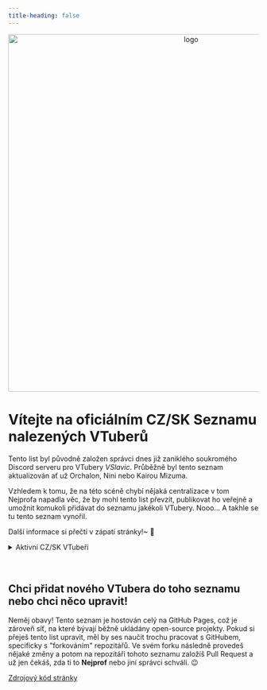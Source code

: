 ```yaml
---
title-heading: false
---
```


<center><img src="https://nejprof.github.io/czvtuber.nejprof.eu/assets/logo.png" alt="logo" width="720" height="auto"></center>

# Vítejte na oficiálním CZ/SK Seznamu nalezených VTuberů

Tento list byl původně založen správci dnes již zaniklého soukromého Discord serveru pro VTubery *VSlavic*.
Průběžně byl tento seznam aktualizován ať už Orchalon, Nini nebo Kairou Mizuma.

Vzhledem k tomu, že na této scéně chybí nějaká centralizace v tom Nejprofa napadla věc, že by mohl tento list převzít,
publikovat ho veřejně a umožnit komukoli přidávat do seznamu jakékoli VTubery.
Nooo... A takhle se tu tento seznam vynořil.

Další informace si přečti v zápatí stránky!~ 💖

<details>

<summary>Aktivní CZ/SK VTubeři</summary>
<br />

> ⚠️ **POZOR!** SEZNAM NENÍ A NIKDY NEBUDE KOMPLETNÍ!
> Pokud si myslíš, že tu nějaký VTuber chybí, neváhej a staň se contributorem.

<br />

 | Profilová fotografie  | Jméno | Odkazy |
| ------------- | ------------- | ------------- |
| <img src="https://vtubie.com/wp-content/uploads/2022/10/Smug.png" alt="kya_nini" width="128" height="auto">  | Kyara Nini | [Twitch](https://twitch.tv/kya_nini)<br /> [YouTube](https://www.youtube.com/channel/UCBmGBzOw33BnJ4QRDFVEieg) <br /> [Discord](https://discord.gg/KZ5YVEgZv3) <br /> [Instagram](https://www.instagram.com/kya_nini/) <br /> [Twitter / X](https://x.com/kya_nini) <br /> [TikTok](https://www.tiktok.com/@kyaranini) |
| <img src="https://yt3.googleusercontent.com/GjRx74oGafeFSrxbm8x8BkXxWVQMIzpDisGu_-4E68KSZbroSVf2pyk1ntCl0DgSchPTs7SMcA=s176-c-k-c0x00ffffff-no-rj" alt="nejprof" width="128" height="auto">  | Nejprof 🇨🇿 <br /> Akugiko :gb: | [YouTube](https://youtube.com/Nejprof)<br /> [Twitch](https://twitch.tv/nejprof) <br /> [Discord](https://discord.gg/rcjGadpzVu) <br /> [Instagram](https://www.instagram.com/realnejprof/) <br /> [Twitter / X](https://x.com/Nejprof) <br /> [TikTok](https://www.tiktok.com/@nejprof) <br /> [Ko-fi](https://ko-fi.com/nejprof) |
| <img src="https://static-cdn.jtvnw.net/jtv_user_pictures/30fa057a-1399-4606-8302-ca6edf9a46e8-profile_image-70x70.png" alt="bb_blui" width="128" height="auto">  | Blui | [Twitch](https://twitch.tv/bb_blui) <br /> [Discord](https://discord.gg/trNHWA2s9d) <br /> [Instagram](https://www.instagram.com/bb_blui/) <br /> [Twitter / X](https://x.com/bb_blui) <br /> [TikTok](https://tiktok.com/@bb_blui) <br /> [Patreon **18+**](https://patreon.com/bb_blui) |
 <img src="https://static-cdn.jtvnw.net/jtv_user_pictures/4d20416a-1053-468f-a391-91f764267960-profile_image-70x70.png" alt="bb_blui" width="128" height="auto">  | Spoiled Mouse | [Twitch](https://twitch.tv/SpoiledMouse) <br /> [YouTube](https://www.youtube.com/channel/UCnLu7HN2oTWrxVesOigxeJQ) <br /> [Discord](https://discord.gg/s2wvFctBxq) <br /> [Instagram](https://www.instagram.com/spoiledmousecz/) <br /> [Twitter / X](https://x.com/MouseSpoiled) <br /> [TikTok](https://tiktok.com/@bb_blui) <br /> [Facebook](https://facebook.com/SpoiledMouse) |
 <img src="https://static-cdn.jtvnw.net/jtv_user_pictures/108b0008-96a4-4c51-b089-1f02857bce14-profile_image-70x70.png" alt="red_kuraishi" width="128" height="auto">  | Red Kuraishi | [Twitch](https://twitch.tv/RedKuraishi) <br /> [YouTube](https://www.youtube.com/RedKuraishi) <br /> [Discord](https://discord.gg/B4Hh8a5FeH) |
 <img src="https://static-cdn.jtvnw.net/jtv_user_pictures/7dd50073-57a2-4430-bce9-0be3e9e306ab-profile_image-70x70.png" alt="eilion_creative" width="128" height="auto">  | Eilion Creative | [Twitch](https://www.twitch.tv/eilioncreative) <br /> [YouTube](https://www.youtube.com/channel/UCCMcyirM9RFr3XJPupdZklQ) <br /> [Discord](https://discord.gg/trNHWA2s9d) <br /> [Ko-Fi](https://ko-fi.com/eilionfate) <br /> [Instagram](https://www.instagram.com/eilionfate/) <br /> [Twitter / X](https://x.com/FateEilion) |
 <img src="https://static-cdn.jtvnw.net/jtv_user_pictures/8a6eb701-95af-43bd-b0b5-66aac0aa4960-profile_image-70x70.png" alt="elkan_games" width="128" height="auto">  | Elkan Games | [Twitch](https://www.twitch.tv/ElkanGames) <br /> [YouTube](https://www.youtube.com/channel/UCyEsPvS9WAi2x7ygIKD4Kpw) <br /> [Discord](https://discord.gg/vsyW5pH) <br /> [Ko-Fi](https://ko-fi.com/elkangames) <br /> [Instagram](https://www.instagram.com/elkangames/) <br /> [TikTok](https://www.tiktok.com/@elkangames) |
 <img src="https://static-cdn.jtvnw.net/jtv_user_pictures/5392e77f-2213-4609-b132-ad044c612fdb-profile_image-70x70.png" alt="custtodiian" width="128" height="auto">  | Custtodiian | [Twitch](https://www.twitch.tv/Custtodiian) <br /> [YouTube](https://www.youtube.com/@Custtodiian) <br /> [Discord](https://discord.gg/SCXMPFX9gD) <br /> |
 <img src="https://static-cdn.jtvnw.net/jtv_user_pictures/cb880c29-c3a6-4517-a519-5ec94a990dd1-profile_image-70x70.png" alt="rikka-yuuta" width="128" height="auto">  | Rikka & Yuuta <br /> (Animenadruhou) | [Twitch](https://www.twitch.tv/Rikka_Yuuta) <br /> [YouTube](https://www.youtube.com/channel/UC49dlGNXqkCUtsfhk8fkGwA) <br /> [Discord](https://discord.gg/JZKfnazgc8) <br /> [Instagram](https://www.instagram.com/animenadruhou/) |
 <img src="https://static-cdn.jtvnw.net/jtv_user_pictures/b73dce28-abb9-460e-a068-10ca3812ec4b-profile_image-70x70.png" alt="knefi" width="128" height="auto">  | Knefi | [Twitch](https://www.twitch.tv/knefi_) <br /> [YouTube](https://www.youtube.com/channel/UC4Tq8wOyX1K3e7SNUIrIZeQ) <br /> [Discord](https://discord.gg/deUqPFTuCF) <br /> [Instagram](https://www.instagram.com/knefi_/) |
 <img src="https://static-cdn.jtvnw.net/jtv_user_pictures/dcbbbaa6-bfd9-4fc7-b223-7f0146e8db0c-profile_image-70x70.png" alt="elita" width="128" height="auto">  | RealElita15 | [Twitch](https://www.twitch.tv/RealElita15) <br /> [YouTube](https://www.youtube.com/channel/UC1MlZkuazhKicUZRl2jDM9A) <br /> [Discord](https://discord.gg/y5uX8QXCb4) <br /> [Instagram](https://www.instagram.com/RealElita15) <br> [Twitter / X](https://x.com/RealElita) |
 <img src="https://static-cdn.jtvnw.net/jtv_user_pictures/d97e902b-c669-4b7f-b5df-77be7b5d08f2-profile_image-70x70.png" alt="entropieds" width="128" height="auto">  | Entropieds <br /> [Entropije dé es] | [Twitch](https://www.twitch.tv/entropieds) |
 <img src="https://static-cdn.jtvnw.net/jtv_user_pictures/87771452-2c83-4034-8f73-819d48e32e79-profile_image-70x70.png" alt="game-mix" width="128" height="auto">  | GameMix | [Twitch](https://www.twitch.tv/GameMix8) <br /> [YouTube](https://www.youtube.com/channel/UCBz2hb4Te6Snb__bEoYf7fg) <br /> [Instagram](https://instagram.com/realgamemix8) <br /> [TikTok](https://www.tiktok.com/@game_mix8) <br /> [Discord](https://discord.gg/Uvqn5nYTxH) |
 <img src="https://static-cdn.jtvnw.net/jtv_user_pictures/6218f49f-8812-4fd5-b4f3-3c63bcd82dc2-profile_image-70x70.png" alt="kamito_nanami" width="128" height="auto">  | Kamito Nanami | [Twitch](https://www.twitch.tv/nanamikamito/) <br /> [YouTube](https://www.youtube.com/channel/UC9pm_fqLpRmJnrXQGh7A2Kg) <br /> [Instagram](https://www.instagram.com/kamito_nanam1_/) <br /> [Twitter / X](https://x.com/NanamiKamito) <br /> [Discord](https://discord.gg/CMwvyQfq8y) <br /> [TikTok](https://www.tiktok.com/@kamitonanami) |
 <img src="https://static-cdn.jtvnw.net/jtv_user_pictures/10345e1d-f05f-4be0-ba58-931e76502a0e-profile_image-70x70.png" alt="zumadax" width="128" height="auto">  | Zumadax | [Twitch](https://www.twitch.tv/zumadax/) |

 </details>
<br />
<br />


## Chci přidat nového VTubera do toho seznamu nebo chci něco upravit!

 Neměj obavy! Tento seznam je hostován celý na GitHub Pages, což je zároveň síť, na které bývají běžně
ukládány open-source projekty. Pokud si přeješ tento list upravit, měl by ses naučit trochu pracovat s GitHubem,
specificky s "forkováním" repozitářů. Ve svém forku následně provedeš nějaké změny a potom na repozitáři tohoto seznamu
založíš Pull Request a už jen čekáš, zda ti to **Nejprof** nebo jiní správci schválí. 😉

[Zdrojový kód stránky](https://github.com/Nejprof/czvtuber.nejprof.eu)


